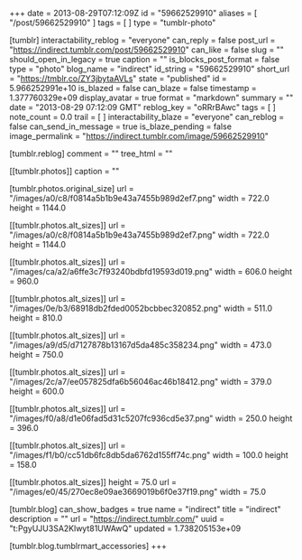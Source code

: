 +++
date = 2013-08-29T07:12:09Z
id = "59662529910"
aliases = [ "/post/59662529910" ]
tags = [ ]
type = "tumblr-photo"

[tumblr]
interactability_reblog = "everyone"
can_reply = false
post_url = "https://indirect.tumblr.com/post/59662529910"
can_like = false
slug = ""
should_open_in_legacy = true
caption = ""
is_blocks_post_format = false
type = "photo"
blog_name = "indirect"
id_string = "59662529910"
short_url = "https://tmblr.co/ZY3jbytaAVLs"
state = "published"
id = 5.966252991e+10
is_blazed = false
can_blaze = false
timestamp = 1.377760329e+09
display_avatar = true
format = "markdown"
summary = ""
date = "2013-08-29 07:12:09 GMT"
reblog_key = "oRRrBAwc"
tags = [ ]
note_count = 0.0
trail = [ ]
interactability_blaze = "everyone"
can_reblog = false
can_send_in_message = true
is_blaze_pending = false
image_permalink = "https://indirect.tumblr.com/image/59662529910"

[tumblr.reblog]
comment = ""
tree_html = ""

[[tumblr.photos]]
caption = ""

[tumblr.photos.original_size]
url = "/images/a0/c8/f0814a5b1b9e43a7455b989d2ef7.png"
width = 722.0
height = 1144.0

[[tumblr.photos.alt_sizes]]
url = "/images/a0/c8/f0814a5b1b9e43a7455b989d2ef7.png"
width = 722.0
height = 1144.0

[[tumblr.photos.alt_sizes]]
url = "/images/ca/a2/a6ffe3c7f93240bdbfd19593d019.png"
width = 606.0
height = 960.0

[[tumblr.photos.alt_sizes]]
url = "/images/0e/b3/68918db2fded0052bcbbec320852.png"
width = 511.0
height = 810.0

[[tumblr.photos.alt_sizes]]
url = "/images/a9/d5/d7127878b13167d5da485c358234.png"
width = 473.0
height = 750.0

[[tumblr.photos.alt_sizes]]
url = "/images/2c/a7/ee057825dfa6b56046ac46b18412.png"
width = 379.0
height = 600.0

[[tumblr.photos.alt_sizes]]
url = "/images/f0/a8/d1e06fad5d31c5207fc936cd5e37.png"
width = 250.0
height = 396.0

[[tumblr.photos.alt_sizes]]
url = "/images/f1/b0/cc51db6fc8db5da6762d155ff74c.png"
width = 100.0
height = 158.0

[[tumblr.photos.alt_sizes]]
height = 75.0
url = "/images/e0/45/270ec8e09ae3669019b6f0e37f19.png"
width = 75.0

[tumblr.blog]
can_show_badges = true
name = "indirect"
title = "indirect"
description = ""
url = "https://indirect.tumblr.com/"
uuid = "t:PgyUJU3SA2Klwyt81UWAwQ"
updated = 1.738205153e+09

[tumblr.blog.tumblrmart_accessories]
+++
